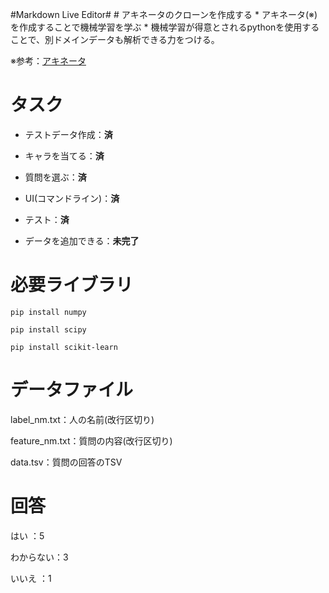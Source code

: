 <p><markdown>
#Markdown Live Editor#
# アキネータのクローンを作成する
 * アキネータ(※)を作成することで機械学習を学ぶ
 * 機械学習が得意とされるpythonを使用することで、別ドメインデータも解析できる力をつける。

※参考：[アキネータ][1]

# タスク
* テストデータ作成：**済**

* キャラを当てる：**済**

* 質問を選ぶ：**済**

* UI(コマンドライン)：**済**

* テスト：**済**

* データを追加できる：**未完了**



# 必要ライブラリ

    pip install numpy

    pip install scipy

    pip install scikit-learn



# データファイル

label_nm.txt：人の名前(改行区切り)

feature_nm.txt：質問の内容(改行区切り)

data.tsv：質問の回答のTSV

# 回答

はい      ：5

わからない：3

いいえ    ：1


  [1]: http://jp.akinator.com/
</markdown></p>